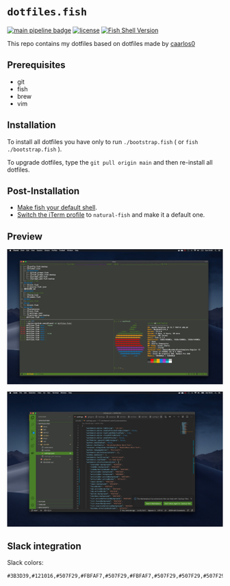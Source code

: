 # `dotfiles.fish`

[![main pipeline badge](https://img.shields.io/github/actions/workflow/status/pPrecel/dotfiles.fish/macOS.yml?branch=main&label=macOS%20integration&style=for-the-badge)](https://github.com/pPrecel/dotfiles.fish/actions)
[![license](https://img.shields.io/badge/License-MIT-brightgreen.svg?style=for-the-badge)](https://github.com/pPrecel/dotfiles.fish/blob/main/LICENSE)
[![Fish Shell Version](https://img.shields.io/badge/fish-≥v3.1.2-brightgreen?style=for-the-badge)](http://fishshell.com)

This repo contains my dotfiles based on dotfiles made by [caarlos0](https://github.com/caarlos0/dotfiles.fish)

## Prerequisites

- git
- fish
- brew
- vim

## Installation

To install all dotfiles you have only to run `./bootstrap.fish` ( or `fish ./bootstrap.fish` ).

To upgrade dotfiles, type the `git pull origin main` and then re-install all dotfiles.

## Post-Installation

- [Make fish your default shell](https://fishshell.com/docs/3.0/faq.html#faq-default).
- [Switch the iTerm profile](https://apple.stackexchange.com/a/388566) to `natural-fish` and make it a default one.

## Preview

![terminal](assets/iterm.png)

![ide](assets/vscode.png)

## Slack integration

Slack colors:

```text
#3B3D39,#121016,#507F29,#FBFAF7,#507F29,#FBFAF7,#507F29,#507F29,#507F29,#FBFAF7
```
